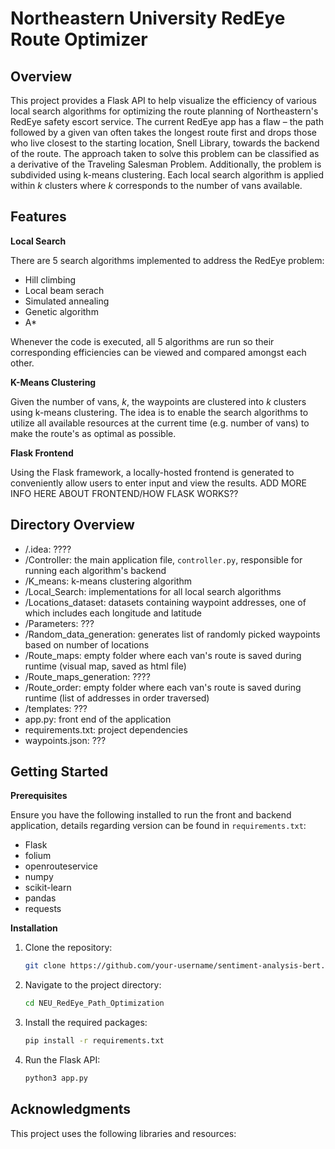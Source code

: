 # Northeastern University RedEye Route Optimizer

## Overview
This project provides a Flask API to help visualize the efficiency of various local search algorithms for optimizing the route planning of Northeastern's RedEye safety escort service. The current RedEye app has a flaw – the path followed by a given van often takes the longest route first and drops those who live closest to the starting location, Snell Library, towards the backend of the route. The approach taken to solve this problem can be classified as a derivative of the Traveling Salesman Problem. Additionally, the problem is subdivided using k-means clustering. Each local search algorithm is applied within $k$ clusters where $k$ corresponds to the number of vans available. 

## Features
**Local Search**

There are 5 search algorithms implemented to address the RedEye problem:
- Hill climbing
- Local beam serach
- Simulated annealing
- Genetic algorithm
- A*

Whenever the code is executed, all 5 algorithms are run so their corresponding efficiencies can be viewed and compared amongst each other.

**K-Means Clustering**

Given the number of vans, $k$, the waypoints are clustered into $k$ clusters using k-means clustering. The idea is to enable the search algorithms to utilize all available resources at the current time (e.g. number of vans) to make the route's as optimal as possible. 

**Flask Frontend**

Using the Flask framework, a locally-hosted frontend is generated to conveniently allow users to enter input and view the results.
ADD MORE INFO HERE ABOUT FRONTEND/HOW FLASK WORKS??

## Directory Overview
- /.idea: ????
- /Controller: the main application file, `controller.py`, responsible for running each algorithm's backend
- /K_means: k-means clustering algorithm
- /Local_Search: implementations for all local search algorithms
- /Locations_dataset: datasets containing waypoint addresses, one of which includes each longitude and latitude
- /Parameters: ???
- /Random_data_generation: generates list of randomly picked waypoints based on number of locations
- /Route_maps: empty folder where each van's route is saved during runtime (visual map, saved as html file)
- /Route_maps_generation: ????
- /Route_order: empty folder where each van's route is saved during runtime (list of addresses in order traversed)
- /templates: ???
- app.py: front end of the application
- requirements.txt: project dependencies
- waypoints.json: ???

## Getting Started

**Prerequisites**

Ensure you have the following installed to run the front and backend application, details regarding version can be found in `requirements.txt`:
- Flask
- folium
- openrouteservice
- numpy
- scikit-learn
- pandas
- requests

**Installation**

1. Clone the repository:
   ```bash
   git clone https://github.com/your-username/sentiment-analysis-bert.git
   
2. Navigate to the project directory:
   ```bash
   cd NEU_RedEye_Path_Optimization
   
3. Install the required packages:
   ```bash
   pip install -r requirements.txt

4. Run the Flask API:
   ```bash
   python3 app.py

## Acknowledgments
This project uses the following libraries and resources:
